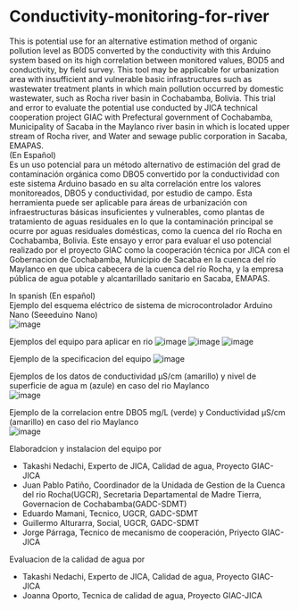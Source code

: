 # Conductivity-monitoring-for-river  
This is potential use for an alternative estimation method of organic pollution level as BOD5 converted by the conductivity with this Arduino system based on its high correlation between monitored values, BOD5 and conductivity, by field survey. This tool may be applicable for urbanization area with insufficient and vulnerable basic infrastructures such as wastewater treatment plants in which main pollution occurred by domestic wastewater, such as Rocha river basin in Cochabamba, Bolivia. This trial and error to evaluate the potential use conducted by JICA technical cooperation project GIAC with Prefectural government of Cochabamba, Municipality of Sacaba in the Maylanco river basin in which is located upper stream of Rocha river, and Water and sewage public corporation in Sacaba, EMAPAS.  
(En Español)  
Es un uso potencial para un método alternativo de estimación del grad de contaminación orgánica como DBO5 convertido por la conductividad con este sistema Arduino basado en su alta correlación entre los valores monitoreados, DBO5 y conductividad, por estudio de campo. Esta herramienta puede ser aplicable para áreas de urbanización con infraestructuras básicas insuficientes y vulnerables, como plantas de tratamiento de aguas residuales en lo que la contaminación principal se ocurre por aguas residuales domésticas, como la cuenca del río Rocha en Cochabamba, Bolivia. Este ensayo y error para evaluar el uso potencial realizado por el proyecto GIAC como la cooperación técnica por JICA con el Gobernacion de Cochabamba, Municipio de Sacaba en la cuenca del río Maylanco en que ubica cabecera de la cuenca del río Rocha, y la empresa pública de agua potable y alcantarillado sanitario en Sacaba, EMAPAS.  
  
In spanish (En español)  
Ejemplo del esquema eléctrico de sistema de microcontrolador Arduino Nano (Seeeduino Nano)  
![image](https://user-images.githubusercontent.com/104662112/166089554-09cc8612-f527-45e8-a5e1-4feb1c6d57f9.png)

Ejemplos del equipo para aplicar en rio
![image](https://user-images.githubusercontent.com/104662112/166089643-4306f39e-bb2a-470d-8ae9-d1f51a83115c.png)
![image](https://user-images.githubusercontent.com/104662112/166089654-e9f53764-23cb-4020-abc4-487612bcbc74.png)
![image](https://user-images.githubusercontent.com/104662112/166089672-83dcc1e2-6b5a-471c-9046-e68fcf68afe0.png)

Ejemplo de la specificacion del equipo
![image](https://user-images.githubusercontent.com/104662112/166089796-bbbc481f-87e5-4b02-b07f-c204b3456048.png)
  
Ejemplos de los datos de conductividad µS/cm (amarillo) y nivel de superficie de agua m (azule) en caso del rio Maylanco  
![image](https://user-images.githubusercontent.com/104662112/166091725-485514a6-e287-4be0-948e-a293d78ea0ba.png)
  
  
Ejemplo de la correlacion entre DBO5 mg/L (verde) y Conductividad µS/cm (amarillo) en caso del rio Maylanco  
![image](https://user-images.githubusercontent.com/104662112/166091639-4e833bcd-ff07-468e-a7b7-0268718e9d3f.png)


Elaboradcion y instalacion del equipo por  
- Takashi Nedachi, Experto de JICA, Calidad de agua, Proyecto GIAC-JICA  
- Juan Pablo Patiño, Coordinador de la Unidada de Gestion de la Cuenca del rio Rocha(UGCR), Secretaria Departamental de Madre Tierra, Governacion de Cochabamba(GADC-SDMT)  
- Eduardo Mamani, Tecnico, UGCR, GADC-SDMT  
- Guillermo Alturarra, Social, UGCR, GADC-SDMT  
- Jorge Párraga, Tecnico de mecanismo de cooperación, Priyecto GIAC-JICA  
  
Evaluacion de la calidad de agua por
- Takashi Nedachi, Experto de JICA, Calidad de agua, Proyecto GIAC-JICA  
- Joanna Oporto, Tecnica de calidad de agua, Proyecto GIAC-JICA
